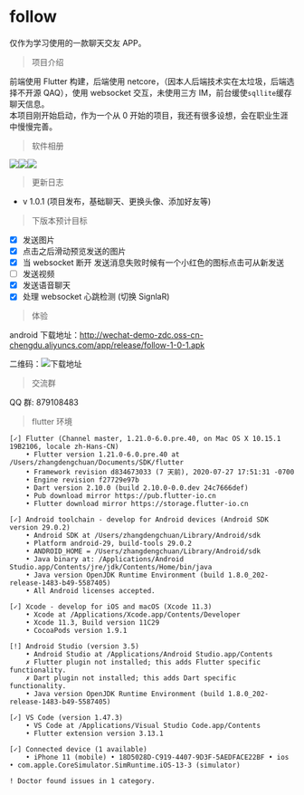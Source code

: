 # follow

仅作为学习使用的一款聊天交友 APP。

> 项目介绍

前端使用 Flutter 构建，后端使用 netcore，（因本人后端技术实在太垃圾，后端选择不开源 QAQ），使用 websocket 交互，未使用三方 IM，前台缓使`sqllite`缓存聊天信息。  
本项目刚开始启动，作为一个从 0 开始的项目，我还有很多设想，会在职业生涯中慢慢完善。

> 软件相册

<div style="display:flex" >
    <img src="https://github.com/ZhangDengchuan/flutter-follow-chat/blob/dev_zhangdengchuan/assets/cover.gif?raw=true" />
<img src="https://github.com/ZhangDengchuan/flutter-follow-chat/blob/dev_zhangdengchuan/assets/friend.gif?raw=true" />
<img src="https://github.com/ZhangDengchuan/flutter-follow-chat/blob/dev_zhangdengchuan/assets/read.gif?raw=true" />
</div>

> 更新日志

- v 1.0.1 (项目发布，基础聊天、更换头像、添加好友等)

> 下版本预计目标

- [x] 发送图片
- [x] 点击之后滑动预览发送的图片
- [x] 当 websocket 断开 发送消息失败时候有一个小红色的图标点击可从新发送
- [ ] 发送视频
- [X] 发送语音聊天
- [x] 处理 websocket 心跳检测 (切换 SignlaR)

> 体验

android 下载地址：http://wechat-demo-zdc.oss-cn-chengdu.aliyuncs.com/app/release/follow-1-0-1.apk

二维码：![下载地址](https://github.com/ZhangDengchuan/flutter-follow-chat/blob/dev_zhangdengchuan/assets/v-1-0-1.png?raw=true)

> 交流群

QQ 群: 879108483

> flutter 环境

```
[✓] Flutter (Channel master, 1.21.0-6.0.pre.40, on Mac OS X 10.15.1 19B2106, locale zh-Hans-CN)
    • Flutter version 1.21.0-6.0.pre.40 at /Users/zhangdengchuan/Documents/SDK/flutter
    • Framework revision d834673033 (7 天前), 2020-07-27 17:51:31 -0700
    • Engine revision f27729e97b
    • Dart version 2.10.0 (build 2.10.0-0.0.dev 24c7666def)
    • Pub download mirror https://pub.flutter-io.cn
    • Flutter download mirror https://storage.flutter-io.cn

[✓] Android toolchain - develop for Android devices (Android SDK version 29.0.2)
    • Android SDK at /Users/zhangdengchuan/Library/Android/sdk
    • Platform android-29, build-tools 29.0.2
    • ANDROID_HOME = /Users/zhangdengchuan/Library/Android/sdk
    • Java binary at: /Applications/Android Studio.app/Contents/jre/jdk/Contents/Home/bin/java
    • Java version OpenJDK Runtime Environment (build 1.8.0_202-release-1483-b49-5587405)
    • All Android licenses accepted.

[✓] Xcode - develop for iOS and macOS (Xcode 11.3)
    • Xcode at /Applications/Xcode.app/Contents/Developer
    • Xcode 11.3, Build version 11C29
    • CocoaPods version 1.9.1

[!] Android Studio (version 3.5)
    • Android Studio at /Applications/Android Studio.app/Contents
    ✗ Flutter plugin not installed; this adds Flutter specific functionality.
    ✗ Dart plugin not installed; this adds Dart specific functionality.
    • Java version OpenJDK Runtime Environment (build 1.8.0_202-release-1483-b49-5587405)

[✓] VS Code (version 1.47.3)
    • VS Code at /Applications/Visual Studio Code.app/Contents
    • Flutter extension version 3.13.1

[✓] Connected device (1 available)
    • iPhone 11 (mobile) • 18D5028D-C919-4407-9D3F-5AEDFACE22BF • ios • com.apple.CoreSimulator.SimRuntime.iOS-13-3 (simulator)

! Doctor found issues in 1 category.
```
